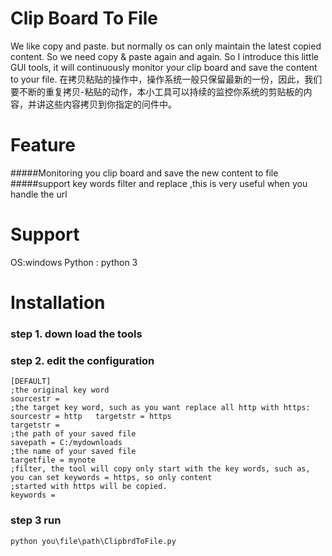 Clip Board To File
=====
We like copy and paste. but normally os can only maintain the latest copied content. So we need copy & paste again and again.
So I introduce this little GUI tools, it will continuously monitor your clip board and save the content to your file.
在拷贝粘贴的操作中，操作系统一般只保留最新的一份，因此，我们要不断的重复拷贝-粘贴的动作，本小工具可以持续的监控你系统的剪贴板的内容，并讲这些内容拷贝到你指定的问件中。


Feature
====
#####Monitoring you clip board and save the new content to file
#####support key words filter and replace ,this is very useful when you handle the url


Support
====
OS:windows
Python : python 3

Installation
====
### step 1. down load the tools
### step 2. edit the configuration
    [DEFAULT]
    ;the original key word
    sourcestr =
    ;the target key word, such as you want replace all http with https: sourcestr = http   targetstr = https
    targetstr =
    ;the path of your saved file
    savepath = C:/mydownloads
    ;the name of your saved file
    targetfile = mynote
    ;filter, the tool will copy only start with the key words, such as, you can set keywords = https, so only content
    ;started with https will be copied.
    keywords =
### step 3 run
    python you\file\path\ClipbrdToFile.py
